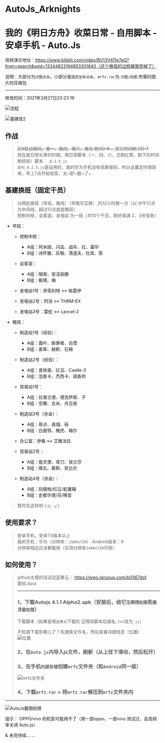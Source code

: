 # AutoJs_Arknights
我的《明日方舟》收菜日常 - 自用脚本 - 安卓手机 - Auto.Js  
===========================
视频演示地址：https://www.bilibili.com/video/BV13V411e7eQ?from=search&seid=13344823194853301640（这个换班的过程被我剪掉了）

说明：大部分为`识图点击`，小部分是`固定坐标点击`，`mrfz.rar`为 `识图/找图` 所需的图片的压缩包
****
修改时间：2021年3月27日23:23:19

![流程](https://user-images.githubusercontent.com/41233085/111906365-2a517200-8a8b-11eb-8dae-77c6c6b9f409.png)

![基建改2](https://user-images.githubusercontent.com/41233085/111906434-8d430900-8a8b-11eb-8cb4-3a660c5fe24a.png)

## 作战
>~~彩6联动期间，周一、周四、周六、周日 刷OD-8 ，其它时间刷 OD-7~~<br>
>现在是日常长草的时期，用日常脚本（一、四、六、日刷红票，剩下的时间刷经验）脚本：`_0.2.5.js`<br>
>`定时_0.2.5.js`是自用的，我的华为手机没有锁屏密码，所以设置定时很简单，早上7点开始收菜，太~舒~服~了~<br>
>

## 基建换班（固定干员）
>分两批换班（早班，晚班）（早晚可互换）,约12小时换一次（以 中午12点 为中间线，超过12点就是晚班）<br>
>控制中枢、会客室、发电站 为一班（共10个干员，刚好填满 2、3号宿舍）
* 早班：
    * 控制中枢：
        * A组：阿米娅、闪击、战车、红、霜华
        * B组：诗怀雅、灰喉、清道夫、杜宾、陈

    * 会客室：
        * A组：暗索、安洁丽娜
        * B组：极境、梅

    * 发电站1号：伊芙利特 <-> 格雷伊
    * 发电站2号：阿消 <-> THRM-EX
    * 发电站3号：雷蛇 <-> Lancet-2

* 晚班：
    * 制造站1号（经验）：
        * A组：霜叶、断罪者、白雪
        * B组：香草、赫默、石棉

    * 制造站2号（经验）：
        * A组：食铁兽、红豆、Castle-3
        * B组：泡普卡、杰西卡、调香师

    * 贸易站1号：
        * A组：拉普兰德、德克萨斯、孑
        * B组：空爆、古米、月见夜

    * 制造站3号（赤金）：
        * A组：斑点、夜烟、砾
        * B组：白面鸮、槐虎、梅尔

    * 办公室：伊桑 <-> 艾雅法拉
    * 贸易站2号：
        * A组：能天使、夜刀、玫兰莎
        * B组：缠丸、慕斯、安比尔

    * 制造站4号（赤金）：
        * A组：刻俄柏/红云/蛇屠箱
        * B组：史都华德/芬/稀音
  
> 暂时先这样吧 (:з」∠)

## 使用要求？
>安卓手机，安卓7.0版本以上 <br>
>我的手机：华为（分辨率：`1560x720`） Android版本：9 <br>
>分辨率相近应该都能用（实测分辨率`1440x720`可用）



## 如何使用？
>github太慢的话试试蓝奏云：
>https://wws.lanzous.com/b01i67dof <br>
>密码:4sra
>****
> ### 1、下载Autojs 4.1.1 Alpha2.apk（安装后，给它`无障碍权限`和`悬浮窗权限`）<br>
>下载脚本（如果是用`蓝奏云`下载的 记得将脚本后缀名`.txt`改为`.js`）<br>
>
>  不知道下载到哪儿了？先搜索文件名，然后查看详细信息（位置）<br>
![位置](https://user-images.githubusercontent.com/41233085/111987838-a8288280-8b4a-11eb-92ff-1b0178c0a46d.png)
>
> ### 2、在`Auto.js`内导入js文件，刷新（从上往下滑动，然后松开）
>
> ### 3、在手机`内部存储`创建`mrfz`文件夹（和`Android`同一级） <br>
> ![mrfz文件夹](https://user-images.githubusercontent.com/41233085/111990518-4bc76200-8b4e-11eb-9f23-199f1718d1cb.png)
>
> ### 4、下载`mrfz.rar` >  将`mrfz.rar`解压到`mrfz`文件夹内 <br>
****
![AutoJs截图权限](https://user-images.githubusercontent.com/41233085/111989024-318c8480-8b4c-11eb-82f5-29e2e31bef92.png)

提示： OPPO/vivo 的机型可能用不了（用一部oppo，一部vivo 测试过，会高频率关闭 Auto.js）


& 未完待续... ...
